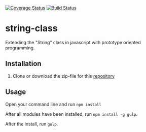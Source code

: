 [![Coverage Status](https://coveralls.io/repos/github/andela-akolawole/string-class/badge.svg?branch=develop)](https://coveralls.io/github/andela-akolawole/string-class?branch=develop)
[![Build Status](https://travis-ci.org/andela-akolawole/string-class.svg?branch=develop)](https://travis-ci.org/andela-akolawole/string-class)
# string-class
Extending the "String" class in javascript with prototype oriented programming.

## Installation
   1. Clone or download the zip-file for this [repository](https://github.com/andela-akolawole/string-class.git)


## Usage
   Open your command line and run `npm install`

   After all modules have been installed, run `npm install -g gulp`.

   After the install, run `gulp`. 